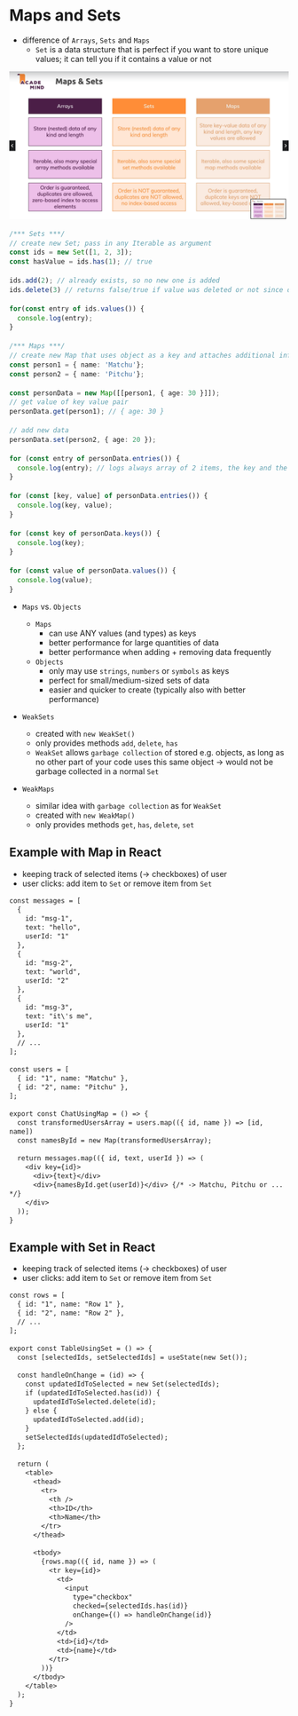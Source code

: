 # Maps and Sets

- difference of `Arrays`, `Sets` and `Maps`
  - `Set` is a data structure that is perfect if you want to store unique values; it can tell you if it contains a value or not

![](/00_slides/26_difference-arrays-sets-maps.png)

```TypeScript
/*** Sets ***/
// create new Set; pass in any Iterable as argument
const ids = new Set([1, 2, 3]);
const hasValue = ids.has(1); // true

ids.add(2); // already exists, so no new one is added
ids.delete(3) // returns false/true if value was deleted or not since does nothing if value does NOT exist

for(const entry of ids.values()) {
  console.log(entry);
}

/*** Maps ***/
// create new Map that uses object as a key and attaches additional information in the value of any kind of data
const person1 = { name: 'Matchu'};
const person2 = { name: 'Pitchu'};

const personData = new Map([[person1, { age: 30 }]]);
// get value of key value pair
personData.get(person1); // { age: 30 }

// add new data
personData.set(person2, { age: 20 });

for (const entry of personData.entries()) {
  console.log(entry); // logs always array of 2 items, the key and the value
}

for (const [key, value] of personData.entries()) {
  console.log(key, value);
}

for (const key of personData.keys()) {
  console.log(key);
}

for (const value of personData.values()) {
  console.log(value);
}
```

- `Maps` vs. `Objects`

  - `Maps`
    - can use ANY values (and types) as keys
    - better performance for large quantities of data
    - better performance when adding + removing data frequently
  - `Objects`
    - only may use `strings`, `numbers` or `symbols` as keys
    - perfect for small/medium-sized sets of data
    - easier and quicker to create (typically also with better performance)

- `WeakSets`

  - created with `new WeakSet()`
  - only provides methods `add`, `delete`, `has`
  - `WeakSet` allows `garbage collection` of stored e.g. objects, as long as no other part of your code uses this same object -> would not be garbage collected in a normal `Set`

- `WeakMaps`
  - similar idea with `garbage collection` as for `WeakSet`
  - created with `new WeakMap()`
  - only provides methods `get`, `has`, `delete`, `set`

## Example with Map in React

- keeping track of selected items (-> checkboxes) of user
- user clicks: add item to `Set` or remove item from `Set`

```TSX
const messages = [
  {
    id: "msg-1",
    text: "hello",
    userId: "1"
  },
  {
    id: "msg-2",
    text: "world",
    userId: "2"
  },
  {
    id: "msg-3",
    text: "it\'s me",
    userId: "1"
  },
  // ...
];

const users = [
  { id: "1", name: "Matchu" },
  { id: "2", name: "Pitchu" },
];

export const ChatUsingMap = () => {
  const transformedUsersArray = users.map(({ id, name }) => [id, name])
  const namesById = new Map(transformedUsersArray);

  return messages.map(({ id, text, userId }) => (
    <div key={id}>
      <div>{text}</div>
      <div>{namesById.get(userId)}</div> {/* -> Matchu, Pitchu or ... */}
    </div>
  ));
}
```

## Example with Set in React

- keeping track of selected items (-> checkboxes) of user
- user clicks: add item to `Set` or remove item from `Set`

```TSX
const rows = [
  { id: "1", name: "Row 1" },
  { id: "2", name: "Row 2" },
  // ...
];

export const TableUsingSet = () => {
  const [selectedIds, setSelectedIds] = useState(new Set());

  const handleOnChange = (id) => {
    const updatedIdToSelected = new Set(selectedIds);
    if (updatedIdToSelected.has(id)) {
      updatedIdToSelected.delete(id);
    } else {
      updatedIdToSelected.add(id);
    }
    setSelectedIds(updatedIdToSelected);
  };

  return (
    <table>
      <thead>
        <tr>
          <th />
          <th>ID</th>
          <th>Name</th>
        </tr>
      </thead>

      <tbody>
        {rows.map(({ id, name }) => (
          <tr key={id}>
            <td>
              <input
                type="checkbox"
                checked={selectedIds.has(id)}
                onChange={() => handleOnChange(id)}
              />
            </td>
            <td>{id}</td>
            <td>{name}</td>
          </tr>
        ))}
      </tbody>
    </table>
  );
}
```
